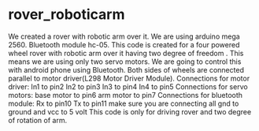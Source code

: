 # rover_roboticarm
We created a rover with robotic arm over it.
We are using arduino mega 2560. Bluetooth module hc-05.
This code is created for a four powered wheel rover with robotic arm over it having two degree of freedom . This means we are using only two servo motors. We are going to control this with android phone using Bluetooth. 
Both sides of wheels are connected parallel to motor driver(L298 Motor Driver Module).
Connections for motor driver:
In1 to pin2
In2 to pin3
In3 to pin4
In4 to pin5
Connections for servo motors:
base motor to pin6
arm motor to pin7
Connections for bluetooth module:
Rx to pin10
Tx to pin11
make sure you are connecting all gnd to ground and vcc to 5 volt
This code is only for driving rover and two degree of rotation of arm.
